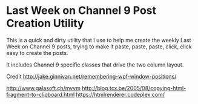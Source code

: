 Last Week on Channel 9 Post Creation Utility
====

This is a quick and dirty utility that I use to help me create the weekly Last Week on Channel 9 posts, trying to make it paste, paste, paste, click, click easy to create the posts.

It includes Channel 9 specific classes that drive the two column layout.

Credit
http://jake.ginnivan.net/remembering-wpf-window-positions/

http://www.galasoft.ch/mvvm
http://blog.tcx.be/2005/08/copying-html-fragment-to-clipboard.html
https://htmlrenderer.codeplex.com/
